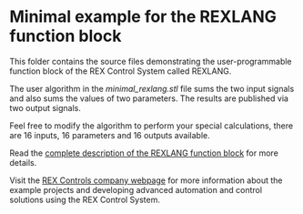 Minimal example for the REXLANG function block 
==============================================

This folder contains the source files demonstrating the user-programmable
function block of the REX Control System called REXLANG.

The user algorithm in the *minimal_rexlang.stl* file sums the two input signals
and also sums the values of two parameters. The results are published via two
output signals.

Feel free to modify the algorithm to perform your special calculations, there
are 16 inputs, 16 parameters and 16 outputs available. 

Read the
[complete description of the REXLANG function block](http://www.rexcontrols.com/media/HTML/DOC/ENGLISH/REXLANG.html)
for more details. 

Visit the [REX Controls company webpage](http://www.rexcontrols.com) for more
information about the example projects and developing advanced automation and
control solutions using the REX Control System.



